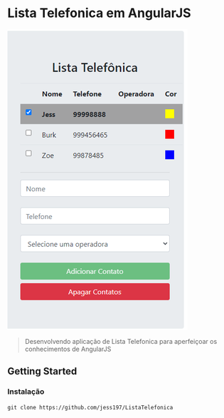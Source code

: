 #  Lista Telefonica em AngularJS
![Portfolio](https://github.com/jess197/ListaTelefonica/blob/master/image.png)
> Desenvolvendo aplicação de Lista Telefonica para aperfeiçoar os conhecimentos de AngularJS 

##  Getting Started

### Instalação

``` 
git clone https://github.com/jess197/ListaTelefonica
``` 





